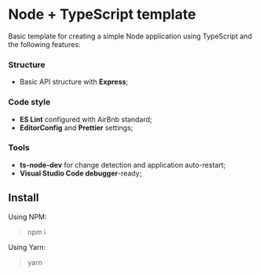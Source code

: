# Node + TypeScript template

Basic template for creating a simple Node application using TypeScript and the following features:

### Structure

- Basic API structure with **Express**;

### Code style

- **ES Lint** configured with AirBnb standard;
- **EditorConfig** and **Prettier** settings;

### Tools

- **ts-node-dev** for change detection and application auto-restart;
- **Visual Studio Code debugger**-ready;

## Install

Using NPM:

> npm i

Using Yarn:

> yarn
